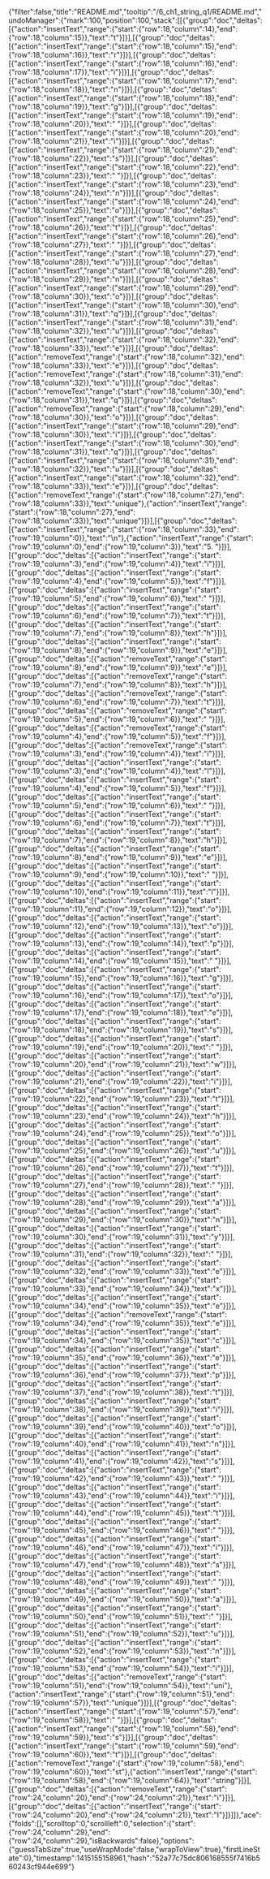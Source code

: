 {"filter":false,"title":"README.md","tooltip":"/6_ch1_string_q1/README.md","undoManager":{"mark":100,"position":100,"stack":[[{"group":"doc","deltas":[{"action":"insertText","range":{"start":{"row":18,"column":14},"end":{"row":18,"column":15}},"text":"t"}]}],[{"group":"doc","deltas":[{"action":"insertText","range":{"start":{"row":18,"column":15},"end":{"row":18,"column":16}},"text":"r"}]}],[{"group":"doc","deltas":[{"action":"insertText","range":{"start":{"row":18,"column":16},"end":{"row":18,"column":17}},"text":"i"}]}],[{"group":"doc","deltas":[{"action":"insertText","range":{"start":{"row":18,"column":17},"end":{"row":18,"column":18}},"text":"n"}]}],[{"group":"doc","deltas":[{"action":"insertText","range":{"start":{"row":18,"column":18},"end":{"row":18,"column":19}},"text":"g"}]}],[{"group":"doc","deltas":[{"action":"insertText","range":{"start":{"row":18,"column":19},"end":{"row":18,"column":20}},"text":" "}]}],[{"group":"doc","deltas":[{"action":"insertText","range":{"start":{"row":18,"column":20},"end":{"row":18,"column":21}},"text":"i"}]}],[{"group":"doc","deltas":[{"action":"insertText","range":{"start":{"row":18,"column":21},"end":{"row":18,"column":22}},"text":"s"}]}],[{"group":"doc","deltas":[{"action":"insertText","range":{"start":{"row":18,"column":22},"end":{"row":18,"column":23}},"text":" "}]}],[{"group":"doc","deltas":[{"action":"insertText","range":{"start":{"row":18,"column":23},"end":{"row":18,"column":24}},"text":"n"}]}],[{"group":"doc","deltas":[{"action":"insertText","range":{"start":{"row":18,"column":24},"end":{"row":18,"column":25}},"text":"o"}]}],[{"group":"doc","deltas":[{"action":"insertText","range":{"start":{"row":18,"column":25},"end":{"row":18,"column":26}},"text":"t"}]}],[{"group":"doc","deltas":[{"action":"insertText","range":{"start":{"row":18,"column":26},"end":{"row":18,"column":27}},"text":" "}]}],[{"group":"doc","deltas":[{"action":"insertText","range":{"start":{"row":18,"column":27},"end":{"row":18,"column":28}},"text":"u"}]}],[{"group":"doc","deltas":[{"action":"insertText","range":{"start":{"row":18,"column":28},"end":{"row":18,"column":29}},"text":"n"}]}],[{"group":"doc","deltas":[{"action":"insertText","range":{"start":{"row":18,"column":29},"end":{"row":18,"column":30}},"text":"o"}]}],[{"group":"doc","deltas":[{"action":"insertText","range":{"start":{"row":18,"column":30},"end":{"row":18,"column":31}},"text":"q"}]}],[{"group":"doc","deltas":[{"action":"insertText","range":{"start":{"row":18,"column":31},"end":{"row":18,"column":32}},"text":"u"}]}],[{"group":"doc","deltas":[{"action":"insertText","range":{"start":{"row":18,"column":32},"end":{"row":18,"column":33}},"text":"e"}]}],[{"group":"doc","deltas":[{"action":"removeText","range":{"start":{"row":18,"column":32},"end":{"row":18,"column":33}},"text":"e"}]}],[{"group":"doc","deltas":[{"action":"removeText","range":{"start":{"row":18,"column":31},"end":{"row":18,"column":32}},"text":"u"}]}],[{"group":"doc","deltas":[{"action":"removeText","range":{"start":{"row":18,"column":30},"end":{"row":18,"column":31}},"text":"q"}]}],[{"group":"doc","deltas":[{"action":"removeText","range":{"start":{"row":18,"column":29},"end":{"row":18,"column":30}},"text":"o"}]}],[{"group":"doc","deltas":[{"action":"insertText","range":{"start":{"row":18,"column":29},"end":{"row":18,"column":30}},"text":"i"}]}],[{"group":"doc","deltas":[{"action":"insertText","range":{"start":{"row":18,"column":30},"end":{"row":18,"column":31}},"text":"q"}]}],[{"group":"doc","deltas":[{"action":"insertText","range":{"start":{"row":18,"column":31},"end":{"row":18,"column":32}},"text":"u"}]}],[{"group":"doc","deltas":[{"action":"insertText","range":{"start":{"row":18,"column":32},"end":{"row":18,"column":33}},"text":"e"}]}],[{"group":"doc","deltas":[{"action":"removeText","range":{"start":{"row":18,"column":27},"end":{"row":18,"column":33}},"text":"unique"},{"action":"insertText","range":{"start":{"row":18,"column":27},"end":{"row":18,"column":33}},"text":"unique"}]}],[{"group":"doc","deltas":[{"action":"insertText","range":{"start":{"row":18,"column":33},"end":{"row":19,"column":0}},"text":"\n"},{"action":"insertText","range":{"start":{"row":19,"column":0},"end":{"row":19,"column":3}},"text":"5. "}]}],[{"group":"doc","deltas":[{"action":"insertText","range":{"start":{"row":19,"column":3},"end":{"row":19,"column":4}},"text":"i"}]}],[{"group":"doc","deltas":[{"action":"insertText","range":{"start":{"row":19,"column":4},"end":{"row":19,"column":5}},"text":"f"}]}],[{"group":"doc","deltas":[{"action":"insertText","range":{"start":{"row":19,"column":5},"end":{"row":19,"column":6}},"text":" "}]}],[{"group":"doc","deltas":[{"action":"insertText","range":{"start":{"row":19,"column":6},"end":{"row":19,"column":7}},"text":"t"}]}],[{"group":"doc","deltas":[{"action":"insertText","range":{"start":{"row":19,"column":7},"end":{"row":19,"column":8}},"text":"h"}]}],[{"group":"doc","deltas":[{"action":"insertText","range":{"start":{"row":19,"column":8},"end":{"row":19,"column":9}},"text":"e"}]}],[{"group":"doc","deltas":[{"action":"removeText","range":{"start":{"row":19,"column":8},"end":{"row":19,"column":9}},"text":"e"}]}],[{"group":"doc","deltas":[{"action":"removeText","range":{"start":{"row":19,"column":7},"end":{"row":19,"column":8}},"text":"h"}]}],[{"group":"doc","deltas":[{"action":"removeText","range":{"start":{"row":19,"column":6},"end":{"row":19,"column":7}},"text":"t"}]}],[{"group":"doc","deltas":[{"action":"removeText","range":{"start":{"row":19,"column":5},"end":{"row":19,"column":6}},"text":" "}]}],[{"group":"doc","deltas":[{"action":"removeText","range":{"start":{"row":19,"column":4},"end":{"row":19,"column":5}},"text":"f"}]}],[{"group":"doc","deltas":[{"action":"removeText","range":{"start":{"row":19,"column":3},"end":{"row":19,"column":4}},"text":"i"}]}],[{"group":"doc","deltas":[{"action":"insertText","range":{"start":{"row":19,"column":3},"end":{"row":19,"column":4}},"text":"I"}]}],[{"group":"doc","deltas":[{"action":"insertText","range":{"start":{"row":19,"column":4},"end":{"row":19,"column":5}},"text":"f"}]}],[{"group":"doc","deltas":[{"action":"insertText","range":{"start":{"row":19,"column":5},"end":{"row":19,"column":6}},"text":" "}]}],[{"group":"doc","deltas":[{"action":"insertText","range":{"start":{"row":19,"column":6},"end":{"row":19,"column":7}},"text":"t"}]}],[{"group":"doc","deltas":[{"action":"insertText","range":{"start":{"row":19,"column":7},"end":{"row":19,"column":8}},"text":"h"}]}],[{"group":"doc","deltas":[{"action":"insertText","range":{"start":{"row":19,"column":8},"end":{"row":19,"column":9}},"text":"e"}]}],[{"group":"doc","deltas":[{"action":"insertText","range":{"start":{"row":19,"column":9},"end":{"row":19,"column":10}},"text":" "}]}],[{"group":"doc","deltas":[{"action":"insertText","range":{"start":{"row":19,"column":10},"end":{"row":19,"column":11}},"text":"l"}]}],[{"group":"doc","deltas":[{"action":"insertText","range":{"start":{"row":19,"column":11},"end":{"row":19,"column":12}},"text":"o"}]}],[{"group":"doc","deltas":[{"action":"insertText","range":{"start":{"row":19,"column":12},"end":{"row":19,"column":13}},"text":"o"}]}],[{"group":"doc","deltas":[{"action":"insertText","range":{"start":{"row":19,"column":13},"end":{"row":19,"column":14}},"text":"p"}]}],[{"group":"doc","deltas":[{"action":"insertText","range":{"start":{"row":19,"column":14},"end":{"row":19,"column":15}},"text":" "}]}],[{"group":"doc","deltas":[{"action":"insertText","range":{"start":{"row":19,"column":15},"end":{"row":19,"column":16}},"text":"g"}]}],[{"group":"doc","deltas":[{"action":"insertText","range":{"start":{"row":19,"column":16},"end":{"row":19,"column":17}},"text":"o"}]}],[{"group":"doc","deltas":[{"action":"insertText","range":{"start":{"row":19,"column":17},"end":{"row":19,"column":18}},"text":"e"}]}],[{"group":"doc","deltas":[{"action":"insertText","range":{"start":{"row":19,"column":18},"end":{"row":19,"column":19}},"text":"s"}]}],[{"group":"doc","deltas":[{"action":"insertText","range":{"start":{"row":19,"column":19},"end":{"row":19,"column":20}},"text":" "}]}],[{"group":"doc","deltas":[{"action":"insertText","range":{"start":{"row":19,"column":20},"end":{"row":19,"column":21}},"text":"w"}]}],[{"group":"doc","deltas":[{"action":"insertText","range":{"start":{"row":19,"column":21},"end":{"row":19,"column":22}},"text":"i"}]}],[{"group":"doc","deltas":[{"action":"insertText","range":{"start":{"row":19,"column":22},"end":{"row":19,"column":23}},"text":"t"}]}],[{"group":"doc","deltas":[{"action":"insertText","range":{"start":{"row":19,"column":23},"end":{"row":19,"column":24}},"text":"h"}]}],[{"group":"doc","deltas":[{"action":"insertText","range":{"start":{"row":19,"column":24},"end":{"row":19,"column":25}},"text":"o"}]}],[{"group":"doc","deltas":[{"action":"insertText","range":{"start":{"row":19,"column":25},"end":{"row":19,"column":26}},"text":"u"}]}],[{"group":"doc","deltas":[{"action":"insertText","range":{"start":{"row":19,"column":26},"end":{"row":19,"column":27}},"text":"t"}]}],[{"group":"doc","deltas":[{"action":"insertText","range":{"start":{"row":19,"column":27},"end":{"row":19,"column":28}},"text":" "}]}],[{"group":"doc","deltas":[{"action":"insertText","range":{"start":{"row":19,"column":28},"end":{"row":19,"column":29}},"text":"a"}]}],[{"group":"doc","deltas":[{"action":"insertText","range":{"start":{"row":19,"column":29},"end":{"row":19,"column":30}},"text":"n"}]}],[{"group":"doc","deltas":[{"action":"insertText","range":{"start":{"row":19,"column":30},"end":{"row":19,"column":31}},"text":"y"}]}],[{"group":"doc","deltas":[{"action":"insertText","range":{"start":{"row":19,"column":31},"end":{"row":19,"column":32}},"text":" "}]}],[{"group":"doc","deltas":[{"action":"insertText","range":{"start":{"row":19,"column":32},"end":{"row":19,"column":33}},"text":"e"}]}],[{"group":"doc","deltas":[{"action":"insertText","range":{"start":{"row":19,"column":33},"end":{"row":19,"column":34}},"text":"x"}]}],[{"group":"doc","deltas":[{"action":"insertText","range":{"start":{"row":19,"column":34},"end":{"row":19,"column":35}},"text":"e"}]}],[{"group":"doc","deltas":[{"action":"removeText","range":{"start":{"row":19,"column":34},"end":{"row":19,"column":35}},"text":"e"}]}],[{"group":"doc","deltas":[{"action":"insertText","range":{"start":{"row":19,"column":34},"end":{"row":19,"column":35}},"text":"c"}]}],[{"group":"doc","deltas":[{"action":"insertText","range":{"start":{"row":19,"column":35},"end":{"row":19,"column":36}},"text":"e"}]}],[{"group":"doc","deltas":[{"action":"insertText","range":{"start":{"row":19,"column":36},"end":{"row":19,"column":37}},"text":"p"}]}],[{"group":"doc","deltas":[{"action":"insertText","range":{"start":{"row":19,"column":37},"end":{"row":19,"column":38}},"text":"t"}]}],[{"group":"doc","deltas":[{"action":"insertText","range":{"start":{"row":19,"column":38},"end":{"row":19,"column":39}},"text":"i"}]}],[{"group":"doc","deltas":[{"action":"insertText","range":{"start":{"row":19,"column":39},"end":{"row":19,"column":40}},"text":"o"}]}],[{"group":"doc","deltas":[{"action":"insertText","range":{"start":{"row":19,"column":40},"end":{"row":19,"column":41}},"text":"n"}]}],[{"group":"doc","deltas":[{"action":"insertText","range":{"start":{"row":19,"column":41},"end":{"row":19,"column":42}},"text":"s"}]}],[{"group":"doc","deltas":[{"action":"insertText","range":{"start":{"row":19,"column":42},"end":{"row":19,"column":43}},"text":" "}]}],[{"group":"doc","deltas":[{"action":"insertText","range":{"start":{"row":19,"column":43},"end":{"row":19,"column":44}},"text":"i"}]}],[{"group":"doc","deltas":[{"action":"insertText","range":{"start":{"row":19,"column":44},"end":{"row":19,"column":45}},"text":"t"}]}],[{"group":"doc","deltas":[{"action":"insertText","range":{"start":{"row":19,"column":45},"end":{"row":19,"column":46}},"text":" "}]}],[{"group":"doc","deltas":[{"action":"insertText","range":{"start":{"row":19,"column":46},"end":{"row":19,"column":47}},"text":"i"}]}],[{"group":"doc","deltas":[{"action":"insertText","range":{"start":{"row":19,"column":47},"end":{"row":19,"column":48}},"text":"s"}]}],[{"group":"doc","deltas":[{"action":"insertText","range":{"start":{"row":19,"column":48},"end":{"row":19,"column":49}},"text":" "}]}],[{"group":"doc","deltas":[{"action":"insertText","range":{"start":{"row":19,"column":49},"end":{"row":19,"column":50}},"text":"a"}]}],[{"group":"doc","deltas":[{"action":"insertText","range":{"start":{"row":19,"column":50},"end":{"row":19,"column":51}},"text":" "}]}],[{"group":"doc","deltas":[{"action":"insertText","range":{"start":{"row":19,"column":51},"end":{"row":19,"column":52}},"text":"u"}]}],[{"group":"doc","deltas":[{"action":"insertText","range":{"start":{"row":19,"column":52},"end":{"row":19,"column":53}},"text":"n"}]}],[{"group":"doc","deltas":[{"action":"insertText","range":{"start":{"row":19,"column":53},"end":{"row":19,"column":54}},"text":"i"}]}],[{"group":"doc","deltas":[{"action":"removeText","range":{"start":{"row":19,"column":51},"end":{"row":19,"column":54}},"text":"uni"},{"action":"insertText","range":{"start":{"row":19,"column":51},"end":{"row":19,"column":57}},"text":"unique"}]}],[{"group":"doc","deltas":[{"action":"insertText","range":{"start":{"row":19,"column":57},"end":{"row":19,"column":58}},"text":" "}]}],[{"group":"doc","deltas":[{"action":"insertText","range":{"start":{"row":19,"column":58},"end":{"row":19,"column":59}},"text":"s"}]}],[{"group":"doc","deltas":[{"action":"insertText","range":{"start":{"row":19,"column":59},"end":{"row":19,"column":60}},"text":"t"}]}],[{"group":"doc","deltas":[{"action":"removeText","range":{"start":{"row":19,"column":58},"end":{"row":19,"column":60}},"text":"st"},{"action":"insertText","range":{"start":{"row":19,"column":58},"end":{"row":19,"column":64}},"text":"string"}]}],[{"group":"doc","deltas":[{"action":"removeText","range":{"start":{"row":24,"column":20},"end":{"row":24,"column":21}},"text":"i"}]}],[{"group":"doc","deltas":[{"action":"insertText","range":{"start":{"row":24,"column":20},"end":{"row":24,"column":21}},"text":"I"}]}]]},"ace":{"folds":[],"scrolltop":0,"scrollleft":0,"selection":{"start":{"row":24,"column":29},"end":{"row":24,"column":29},"isBackwards":false},"options":{"guessTabSize":true,"useWrapMode":false,"wrapToView":true},"firstLineState":0},"timestamp":1415155158961,"hash":"52a77c75dc806168555f7416b560243cf944e699"}